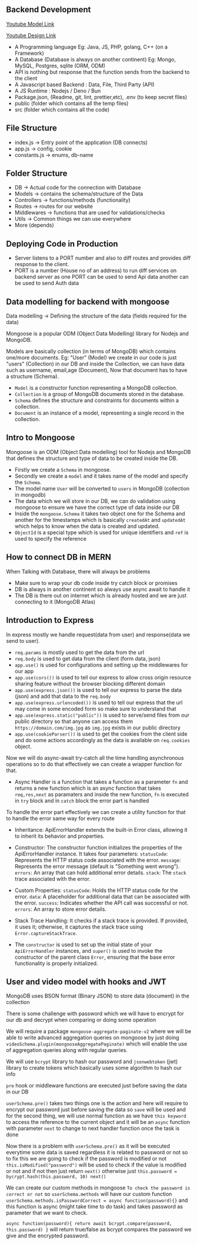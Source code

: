 ## Backend Development
[Youtube Model Link](https://app.eraser.io/workspace/YtPqZ1VogxGy1jzIDkzj)

[Youtube Design Link](https://www.figma.com/file/shmxWL5FKRO5GNOPPopBg6/PLAY?type=design&mode=design&t=ndeoSp2w6ZrnCro2-0)

- A Programming language Eg: Java, JS, PHP, golang, C++ (on a Framework)
- A Database (Database is always on another continent) Eg: Mongo, MySQL, Postgres, sqlite (ORM, ODM)
- API is nothing but response that the function sends from the backend to the client
- A Javascript based Backend : Data, File, Third Party (API)
- A JS Runtime : Nodejs / Deno / Bun
- Package.json, (Readme, git, lint, prettier,etc), .env (to keep secret files)
- public (folder which contains all the temp files)
- src (folder which contains all the code)

File Structure
---------------
- index.js -> Entry point of the application (DB connects)
- app.js -> config, cookie
- constants.js -> enums, db-name

Folder Structure
-----------------
- DB -> Actual code for the connection with Database
- Models -> contains the schema/structure of the Data
- Controllers -> functions/methods (functionality)
- Routes -> routes for our website
- Middlewares -> functions that are used for validations/checks
- Utils -> Common things we can use everywhere
- More (depends)

## Deploying Code in Production
- Server listens to a PORT number and also to diff routes and provides diff response to the client.
- PORT is a number (House no of an address) to run diff services on backend server as one PORT can be used to send Api data another can be used to send Auth data

## Data modelling for backend with mongoose
Data modelling -> Defining the structure of the data (fields required for the data)

Mongoose is a popular ODM (Object Data Modelling) library for Nodejs and MongoDB.

Models are basically collection (in terms of MongoDB) which contains one/more documents. Eg: "User" (Model) we create in our code is just "users" (Collection) in our DB and inside the Collection, we can have data such as username, email,age (Document), Now that document has to have a structure (Schema).

- `Model` is a constructor function representing a MongoDB collection.
- `Collection` is a group of MongoDB documents stored in the database.
- `Schema` defines the structure and constraints for documents within a collection.
- `Document` is an instance of a model, representing a single record in the collection.

## Intro to Mongoose
Mongoose is an ODM (Object Data modelling) tool for Nodejs and MongoDB that defines the structure and type of data to be created inside the DB.

- Firstly we create a `Schema` in mongoose.
- Secondly we create a `model` and it takes name of the model and specify the `Schema`.
- The model name `User` will be converted to `users` in MongoDB (collection in mongodb)
- The data which we will store in our DB, we can do validation using mongoose to ensure we have the correct type of data inside our DB
- Inside the `mongoose.Schema` it takes two object one for the Schema and another for the timestamps which is basically `createdAt` and `updatedAt` which helps to know when the data is created and updated.
- `ObjectId` is a special type which is used for unique identifiers and `ref` is used to specify the reference

## How to connect DB in MERN
When Talking with Database, there will always be problems
- Make sure to wrap your db code inside try catch block or promises
- DB is always in another continent so always use async await to handle it
- The DB is there out on internet which is already hosted and we are just connecting to it (MongoDB Atlas)

## Introduction to Express
In express mostly we handle request(data from user) and response(data we send to user).

- `req.params` is mostly used to get the data from the url
- `req.body` is used to get data from the client (form data, json)
- `app.use()` is used for configurations and setting up the middlewares for our app
- `app.use(cors())` is used to tell our express to allow cross origin resource sharing feature without the browser blocking different domain
- `app.use(express.json())` is used to tell our express to parse the data (json) and add that data to the `req.body`
- `app.use(express.urlencoded())` is used to tell our express that the url may come in some encoded form so make sure to understand that
- `app.use(express.static("public"))` is used to serve/send files from our public directory so that anyone can access them `https://domain.com/img.jpg` as `img.jpg` exists in our public directory
- `app.use(cookieParser())` is used to get the cookies from the client side and do some actions accordingly as the data is available on `req.cookies` object.

Now we will do async-await try-catch all the time handling asynchronous operations so to do that effectively we can create a wrapper function for that.

- Async Handler is a function that takes a function as a parameter `fn` and returns a new function which is an async function that takes `req,res,next` as paramaters and inside the new function, `fn` is executed in `try` block and in `catch` block the error part is handled

To handle the error part effectively we can create a utility function for that to handle the error same way for every route

- Inheritance: ApiErrorHandler extends the built-in Error class, allowing it to inherit its behavior and properties.

- Constructor: The constructor function initializes the properties of the ApiErrorHandler instance. 
It takes four parameters:
`statusCode`: Represents the HTTP status code associated with the error.
`message`: Represents the error message (default is "Something went wrong").
`errors`: An array that can hold additional error details.
`stack`: The `stack` trace associated with the error.

- Custom Properties:
`statusCode`: Holds the HTTP status code for the error.
`data`: A placeholder for additional data that can be associated with the error.
`success`: Indicates whether the API call was successful or not.
`errors`: An array to store error details.

- Stack Trace Handling: It checks if a stack trace is provided. If provided, it uses it; otherwise, it captures the stack trace using `Error.captureStackTrace`.

- The `constructor` is used to set up the initial state of your `ApiErrorHandler` instances, and `super()` is used to invoke the constructor of the parent class `Error`, ensuring that the base error functionality is properly initialized.

## User and video model with hooks and JWT
MongoDB uses BSON format (Binary JSON) to store data (document) in the collection

There is some challenge with password which we will have to encrypt for our db and decrypt when comparing or doing some operation

We will require a package `mongoose-aggregate-paginate-v2` where we will be able to write advanced aggregation queries on mongoose by just doing `videoSchema.plugin(mongooseAggregatePaginate)` which will enable the use of aggregation queries along with regular queries.

We will use `bcrypt` library to hash our password and `jsonwebtoken` (jwt) library to create tokens which basically uses some algorithm to hash our info

`pre` hook or middleware functions are executed just before saving the data in our DB

`userSchema.pre()` takes two things one is the action and here will require to encrypt our password just before saving the data so `save` will be used and for the second thing, we will use normal function as we have `this keyword` to access the reference to the current object and it will be an `async` function with parameter `next` to change to next handler function once the task is done

Now there is a problem with `userSchema.pre()` as it will be executed everytime some data is saved regardless it is related to password or not so to fix this we are going to check if the password is modified or not `this.isModified("password")` will be used to check if the value is modified or not and if not then just return `next()` otherwise just `this.password = bycrypt.hash(this.password, 10) next()`

We can create our custom methods in mongoose `To check the password is correct or not` so `userSchema.methods` will have our custom function `userSchema.methods.isPasswordCorrect = async function(password){}` and this function is async (might take time to do task) and takes password as parameter that we want to check.

`async function(password){ return await bcrypt.compare(password, this.password) }` will return true/false as bcrypt compares the password we give and the encrypted password.